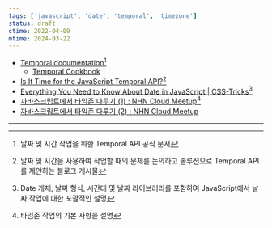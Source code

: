 ```yaml
---
tags: ['javascript', 'date', 'temporal', 'timezone']
status: draft
ctime: 2022-04-09
mtime: 2024-03-22
---
```


- [Temporal documentation](https://tc39.es/proposal-temporal/docs/)[^11-1]
  - [Temporal Cookbook](https://tc39.es/proposal-temporal/docs/cookbook.html)
- [Is It Time for the JavaScript Temporal API?](https://blog.openreplay.com/is-it-time-for-the-javascript-temporal-api)[^11-2]
- [Everything You Need to Know About Date in JavaScript | CSS-Tricks](https://css-tricks.com/everything-you-need-to-know-about-date-in-javascript/)[^11-3]
- [자바스크립트에서 타임존 다루기 (1) : NHN Cloud Meetup](https://meetup.toast.com/posts/125)[^11-4]
- [자바스크립트에서 타임존 다루기 (2) : NHN Cloud Meetup](https://meetup.toast.com/posts/130)

---

[^11-1]: 날짜 및 시간 작업을 위한 Temporal API 공식 문서
[^11-2]: 날짜 및 시간을 사용하여 작업할 때의 문제를 논의하고 솔루션으로 Temporal API를 제안하는 블로그 게시물
[^11-3]: Date 개체, 날짜 형식, 시간대 및 날짜 라이브러리를 포함하여 JavaScript에서 날짜 작업에 대한 포괄적인 설명
[^11-4]: 타임존 작업의 기본 사항을 설명
